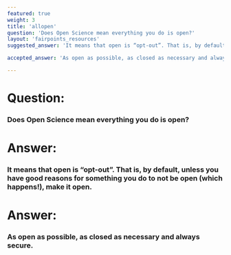 ```yaml
---
featured: true
weight: 3
title: 'allopen'
question: 'Does Open Science mean everything you do is open?'
layout: 'fairpoints_resources'
suggested_answer: 'It means that open is “opt-out”. That is, by default, unless you have good reasons for something you do to not be open (which happens!), make it open.'

accepted_answer: 'As open as possible, as closed as necessary and always secure' 

---
```

# Question: 
### Does Open Science mean everything you do is open?

# Answer: 
### It means that open is “opt-out”. That is, by default, unless you have good reasons for something you do to not be open (which happens!), make it open.

# Answer: 
### As open as possible, as closed as necessary and always secure. 